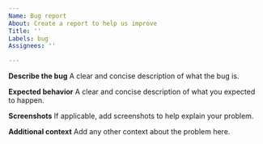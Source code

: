 ```yaml
---
Name: Bug report
About: Create a report to help us improve
Title: ''
Labels: bug
Assignees: ''

---
```


**Describe the bug**
A clear and concise description of what the bug is.



**Expected behavior**
A clear and concise description of what you expected to happen.

**Screenshots**
If applicable, add screenshots to help explain your problem.

**Additional context**
Add any other context about the problem here.
